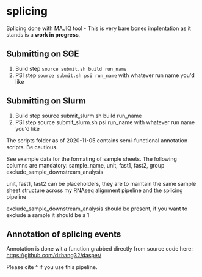 # splicing
Splicing done with MAJIQ tool - This is very bare bones implentation as it stands is a **work in progress**, 


## Submitting on SGE

1. Build step
`source submit.sh build run_name`
2. PSI step
`source submit.sh psi run_name`
with whatever run name you'd like

## Submitting on Slurm

1. Build step
source submit_slurm.sh build run_name
2. PSI step
source submit_slurm.sh psi run_name
with whatever run name you'd like


The scripts folder as of 2020-11-05 contains semi-functional annotation scripts. Be cautious.

See example data for the formating of sample sheets.
The following columns are mandatory:
sample_name,
unit,
fast1,
fast2,
group
exclude_sample_downstream_analysis

unit, fast1, fast2 can be placeholders, they are to maintain the same sample sheet structure across my RNAseq alignment pipeline and the splicing pipeline

exclude_sample_downstream_analysis should be present, if you want to exclude a sample it should be a 1

## Annotation of splicing events
Annotation is done wit a function grabbed directly from source code here:
https://github.com/dzhang32/dasper/

Please cite ^ if you use this pipeline.
